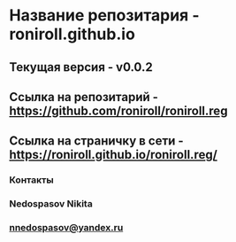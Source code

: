 # Название репозитария -  roniroll.github.io
## Текущая версия - v0.0.2
## Ссылка на репозитарий - https://github.com/roniroll/roniroll.reg
## Ссылка на страничку в сети - https://roniroll.github.io/roniroll.reg/

### Контакты
### Nedospasov Nikita
### nnedospasov@yandex.ru
